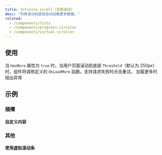 ```yaml
---
title: Infinite scroll（无限滚动）
desc: "列表滚动到底部自动加载更多数据。"
related:
  - /components/lists
  - /components/progress-circular
  - /components/virtual-scroller
---
```


## 使用

当 `HasMore` 属性为 `true` 时，当用户页面滚动到底部 `Threshold`（默认为 250px）时，组件将调用定义的 `OnLoadMore` 函数。支持请求失败时点击重试。 加载更多时抛出异常

<infinite-scroll-usage></infinite-scroll-usage>

## 示例

### 插槽

#### 自定义内容

<example file="" />

### 其他

#### 使用虚拟滚动条

<example file="" />
